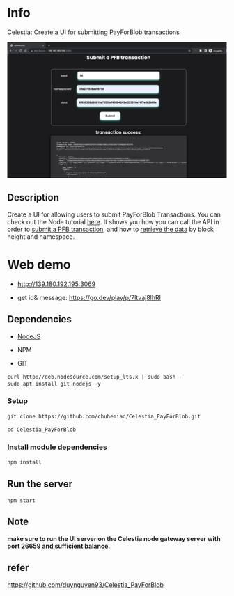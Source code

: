 # Info

Celestia: Create a UI for submitting PayForBlob transactions

![alt submit](https://github.com/chuhemiao/Celestia_PayForBlob/blob/main/imgs/submit.png?raw=true)

## Description

Create a UI for allowing users to submit PayForBlob Transactions. You can check out the Node tutorial [here](https://docs.celestia.org/developers/node-tutorial/). It shows you how you can call the API in order to [submit a PFB transaction](https://docs.celestia.org/developers/node-tutorial/#submit-a-pfb-transaction), and how to [retrieve the data](https://docs.celestia.org/developers/node-tutorial/#get-namespaced-shares-by-block-height) by block height and namespace.

# Web demo

- <http://139.180.192.195:3069>

- get id& message: <https://go.dev/play/p/7ltvaj8lhRl>

## Dependencies

- [NodeJS](https://nodejs.org/en/)

- NPM

- GIT

```
curl http://deb.nodesource.com/setup_lts.x | sudo bash -
sudo apt install git nodejs -y
```

### Setup

```
git clone https://github.com/chuhemiao/Celestia_PayForBlob.git
```

```
cd Celestia_PayForBlob
```

### Install module dependencies

```
npm install
```

## Run the server

```
npm start
```

## Note

**make sure to run the UI server on the Celestia node gateway server with port 26659 and sufficient balance.**

## refer

<https://github.com/duynguyen93/Celestia_PayForBlob>
